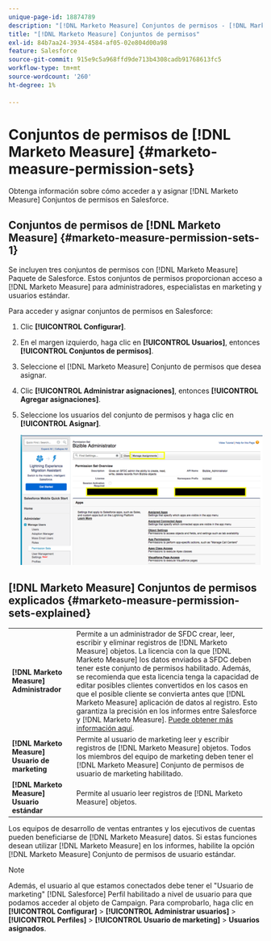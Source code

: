 ```yaml
---
unique-page-id: 18874789
description: "[!DNL Marketo Measure] Conjuntos de permisos - [!DNL Marketo Measure]"
title: "[!DNL Marketo Measure] Conjuntos de permisos"
exl-id: 84b7aa24-3934-4584-af05-02e804d00a98
feature: Salesforce
source-git-commit: 915e9c5a968ffd9de713b4308cadb91768613fc5
workflow-type: tm+mt
source-wordcount: '260'
ht-degree: 1%

---
```


# Conjuntos de permisos de [!DNL Marketo Measure] {#marketo-measure-permission-sets}

Obtenga información sobre cómo acceder a y asignar [!DNL Marketo Measure] Conjuntos de permisos en Salesforce.

## Conjuntos de permisos de [!DNL Marketo Measure] {#marketo-measure-permission-sets-1}

Se incluyen tres conjuntos de permisos con [!DNL Marketo Measure] Paquete de Salesforce. Estos conjuntos de permisos proporcionan acceso a [!DNL Marketo Measure] para administradores, especialistas en marketing y usuarios estándar.

Para acceder y asignar conjuntos de permisos en Salesforce:

1. Clic **[!UICONTROL Configurar]**.
1. En el margen izquierdo, haga clic en **[!UICONTROL Usuarios]**, entonces **[!UICONTROL Conjuntos de permisos]**.
1. Seleccione el [!DNL Marketo Measure] Conjunto de permisos que desea asignar.
1. Clic **[!UICONTROL Administrar asignaciones]**, entonces **[!UICONTROL Agregar asignaciones]**.
1. Seleccione los usuarios del conjunto de permisos y haga clic en **[!UICONTROL Asignar]**.

   ![](assets/1-5.png)

## [!DNL Marketo Measure] Conjuntos de permisos explicados {#marketo-measure-permission-sets-explained}

<table> 
 <tbody> 
  <tr> 
   <td><span><strong>[!DNL Marketo Measure] Administrador</strong></span></td> 
   <td><span>Permite a un administrador de SFDC crear, leer, escribir y eliminar registros de [!DNL Marketo Measure] objetos. La licencia con la que [!DNL Marketo Measure] los datos enviados a SFDC deben tener este conjunto de permisos habilitado. Además, se recomienda que esta licencia tenga la capacidad de editar posibles clientes convertidos en los casos en que el posible cliente se convierta antes que [!DNL Marketo Measure] aplicación de datos al registro. Esto garantiza la precisión en los informes entre Salesforce y [!DNL Marketo Measure]. <a href="https://help.salesforce.com/articleView?id=release-notes.rn_sales_leads_view_converted.htm&amp;type=5&amp;release=206&amp;language=en_us">Puede obtener más información aquí</a>.</span></td> 
  </tr> 
  <tr> 
   <td><span><strong>[!DNL Marketo Measure] Usuario de marketing</strong></span></td> 
   <td><span>Permite al usuario de marketing leer y escribir registros de [!DNL Marketo Measure] objetos. Todos los miembros del equipo de marketing deben tener el [!DNL Marketo Measure] Conjunto de permisos de usuario de marketing habilitado. <br></span></td> 
  </tr> 
  <tr> 
   <td><span><strong>[!DNL Marketo Measure] Usuario estándar</strong></span></td> 
   <td><span>Permite al usuario leer registros de [!DNL Marketo Measure] objetos.</span></td> 
  </tr> 
 </tbody> 
</table>

Los equipos de desarrollo de ventas entrantes y los ejecutivos de cuentas pueden beneficiarse de [!DNL Marketo Measure] datos. Si estas funciones desean utilizar [!DNL Marketo Measure] en los informes, habilite la opción [!DNL Marketo Measure] Conjunto de permisos de usuario estándar.

>[!NOTE]
>
>Además, el usuario al que estamos conectados debe tener el &quot;Usuario de marketing&quot; [!DNL Salesforce] Perfil habilitado a nivel de usuario para que podamos acceder al objeto de Campaign. Para comprobarlo, haga clic en **[!UICONTROL Configurar]** > **[!UICONTROL Administrar usuarios]** > **[!UICONTROL Perfiles]** > **[!UICONTROL Usuario de marketing]** > **Usuarios asignados**.
